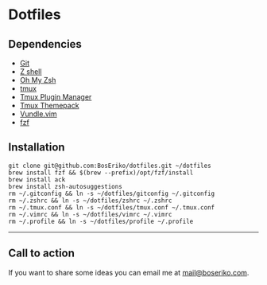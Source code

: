 # Dotfiles
## Dependencies
- [Git](https://git-scm.com)
- [Z shell](https://github.com/robbyrussell/oh-my-zsh/wiki/Installing-ZSH)
- [Oh My Zsh](https://github.com/robbyrussell/oh-my-zsh)
- [tmux](https://github.com/tmux/tmux/wiki)
- [Tmux Plugin Manager](https://github.com/tmux-plugins/tpm)
- [Tmux Themepack](https://github.com/jimeh/tmux-themepack)
- [Vundle.vim](https://github.com/VundleVim/Vundle.vim)
- [fzf](https://github.com/junegunn/fzf)

## Installation

    git clone git@github.com:BosEriko/dotfiles.git ~/dotfiles
    brew install fzf && $(brew --prefix)/opt/fzf/install
    brew install ack
    brew install zsh-autosuggestions
    rm ~/.gitconfig && ln -s ~/dotfiles/gitconfig ~/.gitconfig
    rm ~/.zshrc && ln -s ~/dotfiles/zshrc ~/.zshrc
    rm ~/.tmux.conf && ln -s ~/dotfiles/tmux.conf ~/.tmux.conf
    rm ~/.vimrc && ln -s ~/dotfiles/vimrc ~/.vimrc
    rm ~/.profile && ln -s ~/dotfiles/profile ~/.profile

------

## Call to action
If you want to share some ideas you can email me at mail@boseriko.com.
